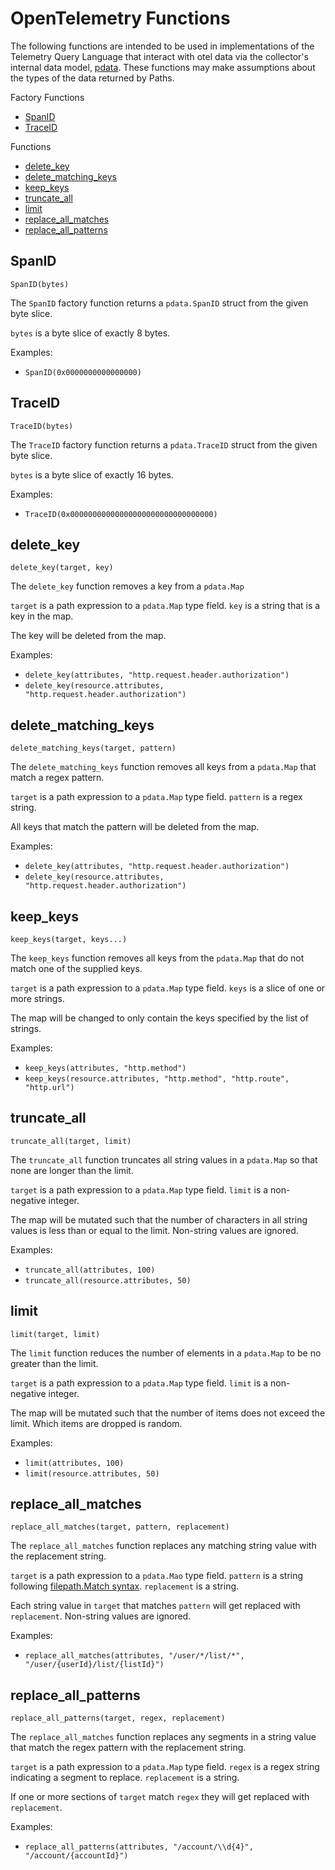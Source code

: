 # OpenTelemetry Functions

The following functions are intended to be used in implementations of the Telemetry Query Language that interact with otel data via the collector's internal data model, [pdata](https://github.com/open-telemetry/opentelemetry-collector/tree/main/pdata). These functions may make assumptions about the types of the data returned by Paths.

Factory Functions
- [SpanID](#spanid)
- [TraceID](#traceid)

Functions
- [delete_key](#delete_key)
- [delete_matching_keys](#delete_matching_keys)
- [keep_keys](#keep_keys)
- [truncate_all](#truncate_all)
- [limit](#limit)
- [replace_all_matches](#replace_all_matches)
- [replace_all_patterns](#replace_all_patterns)

## SpanID

`SpanID(bytes)`

The `SpanID` factory function returns a `pdata.SpanID` struct from the given byte slice.

`bytes` is a byte slice of exactly 8 bytes.

Examples:

- `SpanID(0x0000000000000000)`

## TraceID

`TraceID(bytes)`

The `TraceID` factory function returns a `pdata.TraceID` struct from the given byte slice.

`bytes` is a byte slice of exactly 16 bytes.

Examples:

- `TraceID(0x00000000000000000000000000000000)`

## delete_key

`delete_key(target, key)`

The `delete_key` function removes a key from a `pdata.Map`

`target` is a path expression to a `pdata.Map` type field. `key` is a string that is a key in the map.  

The key will be deleted from the map.

Examples:

- `delete_key(attributes, "http.request.header.authorization")`
- `delete_key(resource.attributes, "http.request.header.authorization")`

## delete_matching_keys

`delete_matching_keys(target, pattern)`

The `delete_matching_keys` function removes all keys from a `pdata.Map` that match a regex pattern.

`target` is a path expression to a `pdata.Map` type field. `pattern` is a regex string.

All keys that match the pattern will be deleted from the map.

Examples:

- `delete_key(attributes, "http.request.header.authorization")`
- `delete_key(resource.attributes, "http.request.header.authorization")`

## keep_keys

`keep_keys(target, keys...)`

The `keep_keys` function removes all keys from the `pdata.Map` that do not match one of the supplied keys.

`target` is a path expression to a `pdata.Map` type field. `keys` is a slice of one or more strings. 

The map will be changed to only contain the keys specified by the list of strings.

Examples:

- `keep_keys(attributes, "http.method")`
- `keep_keys(resource.attributes, "http.method", "http.route", "http.url")`

## truncate_all

`truncate_all(target, limit)`

The `truncate_all` function truncates all string values in a `pdata.Map` so that none are longer than the limit.

`target` is a path expression to a `pdata.Map` type field. `limit` is a non-negative integer.

The map will be mutated such that the number of characters in all string values is less than or equal to the limit. Non-string values are ignored.

Examples:

- `truncate_all(attributes, 100)`
- `truncate_all(resource.attributes, 50)`

## limit

`limit(target, limit)`

The `limit` function reduces the number of elements in a `pdata.Map` to be no greater than the limit.

`target` is a path expression to a `pdata.Map` type field. `limit` is a non-negative integer. 

The map will be mutated such that the number of items does not exceed the limit. Which items are dropped is random.

Examples:

- `limit(attributes, 100)`
- `limit(resource.attributes, 50)`

## replace_all_matches

`replace_all_matches(target, pattern, replacement)`

The `replace_all_matches` function replaces any matching string value with the replacement string.

`target` is a path expression to a `pdata.Mao` type field. `pattern` is a string following [filepath.Match syntax](https://pkg.go.dev/path/filepath#Match). `replacement` is a string. 

Each string value in `target` that matches `pattern` will get replaced with `replacement`. Non-string values are ignored.

Examples:

- `replace_all_matches(attributes, "/user/*/list/*", "/user/{userId}/list/{listId}")`

## replace_all_patterns

`replace_all_patterns(target, regex, replacement)`

The `replace_all_matches` function replaces any segments in a string value that match the regex pattern with the replacement string.

`target` is a path expression to a `pdata.Map` type field. `regex` is a regex string indicating a segment to replace. `replacement` is a string. 

If one or more sections of `target` match `regex` they will get replaced with `replacement`.

Examples:

- `replace_all_patterns(attributes, "/account/\\d{4}", "/account/{accountId}")`